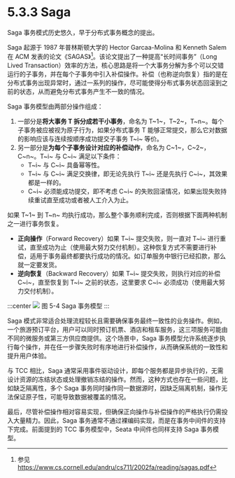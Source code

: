 # 5.3.3 Saga

Saga 事务模式历史悠久，早于分布式事务概念的提出。

Saga 起源于 1987 年普林斯顿大学的 Hector Garcaa-Molina 和 Kenneth Salem 在 ACM 发表的论文《SAGAS》[^1]。该论文提出了一种提高“长时间事务”（Long Lived Transaction）效率的方法，核心思路是将一个大事务分解为多个可以交错运行的子事务，并在每个子事务中引入补偿操作。补偿（也称逆向恢复）指的是在分布式事务出现异常时，通过一系列的操作，尽可能使得分布式事务状态回滚到之前的状态，从而避免分布式事务产生不一致的情况。


Saga 事务模型由两部分操作组成：

1. 一部分是**将大事务 T 拆分成若干小事务**，命名为 T~1~，T~2~，T~n~。每个子事务被应被视为原子行为，如果分布式事务 T 能够正常提交，那么它对数据的影响应该与连续按顺序成功提交子事务 T~i~ 等价。
2. 另一部分是**为每个子事务设计对应的补偿动作**，命名为 C~1~，C~2~，C~n~。T~i~ 与 C~i~ 满足以下条件：
	- T~i~ 与 C~i~ 具备幂等性。
	- T~i~ 与 C~i~ 满足交换律，即无论先执行 T~i~ 还是先执行 C~i~，其效果都是一样的。
	- C~i~ 必须能成功提交，即不考虑 C~i~ 的失败回滚情况，如果出现失败持续重试直至成功或者被人工介入为止。

如果 T~1~ 到 T~n~ 均执行成功，那么整个事务顺利完成，否则根据下面两种机制之一进行事务恢复。

- **正向操作**（Forward Recovery）如果 T~i~ 提交失败，则一直对 T~i~ 进行重试，直至成功为止（使用最大努力交付机制）。这种恢复方式不需要进行补偿，适用于事务最终都要执行成功的情况。如订单服务中银行已经扣款，那么就一定要发货。
- **逆向恢复**（Backward Recovery）如果 T~i~ 提交失败，则执行对应的补偿 C~i~，直至恢复到 T~i~ 之前的状态，这里要求 C~i~ 必须成功（使用最大努力交付机制）。

:::center
  ![](../assets/saga.svg)
  图 5-4 Saga 事务模型
:::

Saga 模式非常适合处理流程较长且需要确保事务最终一致性的业务操作。例如，一个旅游预订平台，用户可以同时预订机票、酒店和租车服务，这三项服务可能由不同的微服务或第三方供应商提供。这个场景中，Saga 事务模型允许系统逐步执行每个操作，并在任一步骤失败时有序地进行补偿操作，从而确保系统的一致性和提升用户体验。

与 TCC 相比，Saga 通常采用事件驱动设计，即每个服务都是异步执行的，无需设计资源的冻结状态或处理撤销冻结的操作。然而，这种方式也存在一些问题，比如缺乏隔离性，多个 Saga 事务同时操作同一数据源时，因缺乏隔离机制，操作无法保证原子性，可能导致数据被覆盖的情况。

最后，尽管补偿操作相对容易实现，但确保正向操作与补偿操作的严格执行仍需投入大量精力。因此，Saga 事务通常不通过裸编码实现，而是在事务中间件的支持下完成。前面提到的 TCC 事务模型中，Seata 中间件也同样支持 Saga 事务模型。

[^1]: 参见 https://www.cs.cornell.edu/andru/cs711/2002fa/reading/sagas.pdf
